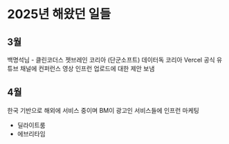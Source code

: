 # 2025년 해왔던 일들

## 3월

백명석님 - 클린코더스
젯브레인 코리아 (단군소프트)
데이터독 코리아
Vercel
공식 유튜브 채널에 컨퍼런스 영상 인프런 업로드에 대한 제안 보냄

## 4월

한국 기반으로 해외에 서비스 중이며 BM이 광고인 서비스들에 인프런 마케팅
- 딜라이트룸
- 에브리타임
  
